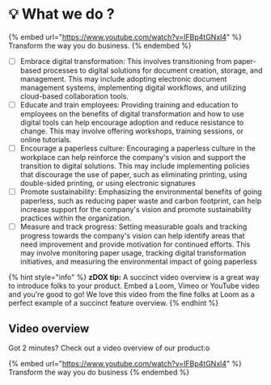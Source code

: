 # 💡 What we do ?

{% embed url="https://www.youtube.com/watch?v=IFBp4tGNxl4" %}
Transform the way you do business.
{% endembed %}

* [ ] Embrace digital transformation: This involves transitioning from paper-based processes to digital solutions for document creation, storage, and management. This may include adopting electronic document management systems, implementing digital workflows, and utilizing cloud-based collaboration tools.
* [ ] Educate and train employees: Providing training and education to employees on the benefits of digital transformation and how to use digital tools can help encourage adoption and reduce resistance to change. This may involve offering workshops, training sessions, or online tutorials.
* [ ] Encourage a paperless culture: Encouraging a paperless culture in the workplace can help reinforce the company's vision and support the transition to digital solutions. This may include implementing policies that discourage the use of paper, such as eliminating printing, using double-sided printing, or using electronic signatures
* [ ] Promote sustainability: Emphasizing the environmental benefits of going paperless, such as reducing paper waste and carbon footprint, can help increase support for the company's vision and promote sustainability practices within the organization.
* [ ] Measure and track progress: Setting measurable goals and tracking progress towards the company's vision can help identify areas that need improvement and provide motivation for continued efforts. This may involve monitoring paper usage, tracking digital transformation initiatives, and measuring the environmental impact of going paperless

{% hint style="info" %}
**zDOX tip:** A succinct video overview is a great way to introduce folks to your product. Embed a Loom, Vimeo or YouTube video and you're good to go! We love this video from the fine folks at Loom as a perfect example of a succinct feature overview.
{% endhint %}

## Video overview

Got 2 minutes? Check out a video overview of our product:o

{% embed url="https://www.youtube.com/watch?v=IFBp4tGNxl4" %}
Transform the way you do business
{% endembed %}
